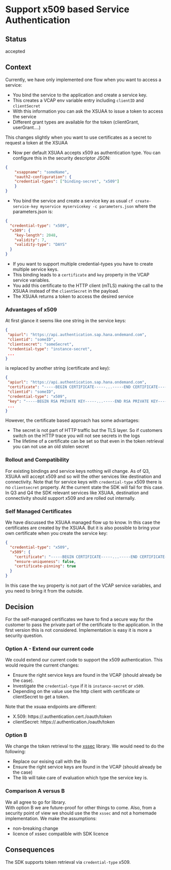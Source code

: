 # Support x509 based Service Authentication

## Status

accepted

## Context

Currently, we have only implemented one flow when you want to access a service:

- You bind the service to the application and create a service key.
- This creates a VCAP env variable entry including `clientID` and `clientSecret`
- With this information you can ask the XSUAA to issue a token to access the service
- Different grant types are available for the token (clientGrant, userGrant....)

This changes slightly when you want to use certificates as a secret to request a token at the XSUAA

- Now per default XSUAA accepts x509 as authentication type.
  You can configure this in the security descriptor JSON:

```JSON
{
    "xsappname": "someName",
    "oauth2-configuration": {
    "credential-types": ["binding-secret", "x509"]
    }
}
```

- You bind the service and create a service key as usual `cf create-service-key myservice myservicekey -c parameters.json` where the parameters.json is:

```json
{
  "credential-type": "x509",
  "x509": {
    "key-length": 2048,
    "validity": 7,
    "validity-type": "DAYS"
  }
}
```

- If you want to support multiple credential-types you have to create multiple service keys.
- This binding leads to a `certificate` and `key` property in the VCAP service variables.
- You add this certificate to the HTTP client (mTLS) making the call to the XSUAA instead of the `clientSecret` in the payload.
- The XSUAA returns a token to access the desired service

### Advantages of x509

At first glance it seems like one string in the service keys:

```json
{
 "apiurl": "https://api.authentication.sap.hana.ondemand.com",
 "clientid": "someID",
 "clientsecret": "someSecret",
 "credential-type": "instance-secret",
 ...
}
```

is replaced by another string (certificate and key):

```json
{
 "apiurl": "https://api.authentication.sap.hana.ondemand.com",
 "certificate": "-----BEGIN CERTIFICATE-----...-----END CERTIFICATE-----\n-----BEGIN CERTIFICATE-----..-----END CERTIFICATE-----\n-----BEGIN CERTIFICATE-----...-----END CERTIFICATE-----\n",
 "clientid": "someID",
 "credential-type": "x509",
 "key": "-----BEGIN RSA PRIVATE KEY-----...-----END RSA PRIVATE KEY-----\n",
 ...
}
```

However, the certificate based approach has some advantages:

- The secret is not part of HTTP traffic but the TLS layer.
  So if customers switch on the HTTP trace you will not see secrets in the logs
- The lifetime of a certificate can be set so that even in the token retrieval you can not use an old stolen secret

### Rollout and Compatibility

For existing bindings and service keys nothing will change.
As of Q3, XSUAA will accept x509 and so will the other services like destination and connectivity.
Note that for service keys with `credential-type` x509 there is no `clientsecret` property.
At the current state the SDK will fail for this case.
In Q3 and Q4 the SDK relevant services like XSUAA, destination and connectivity should support x509 and are rolled out internally.

### Self Managed Certificates

We have discussed the XSUAA managed flow up to know.
In this case the certificates are created by the XSUAA.
But it is also possible to bring your own certificate when you create the service key:

```json
{
  "credential-type": "x509",
  "x509": {
    "certificate": "-----BEGIN CERTIFICATE-----...-----END CERTIFICATE-----",
    "ensure-uniqueness": false,
    "certificate-pinning": true
  }
}
```

In this case the `key` property is not part of the VCAP service variables, and you need to bring it from the outside.

## Decision

For the self-managed certificates we have to find a secure way for the customer to pass the private part of the certificate to the application.
In the first version this is not considered.
Implementation is easy it is more a security question.

### Option A - Extend our current code

We could extend our current code to support the x509 authentication.
This would require the current changes:

- Ensure the right service keys are found in the VCAP (should already be the case).
- Investigate the `credential-type` if it is `instance-secret` or `x509`.
- Depending on the value use the http client with certificate or clientSecret to get a token.

Note that the xsuaa endpoints are different:

- X.509: https://<subdomain>.authentication.cert.<landscape domain>/oauth/token
- clientSecret: https://<subdomain>.authentication.<landscape domain>/oauth/token

### Option B

We change the token retrieval to the [xssec](https://www.npmjs.com/package/@sap/xssec) library.
We would need to do the following:

- Replace our exising call with the lib
- Ensure the right service keys are found in the VCAP (should already be the case)
- The lib will take care of evaluation which type the service key is.

### Comparison A versus B

We all agree to go for library.  
With option B we are future-proof for other things to come.
Also, from a security point of view we should use the the `xssec` and not a homemade implementation.
We make the assumptions:

- non-breaking change
- licence of xssec compatible with SDK licence

## Consequences

The SDK supports token retrieval via `credential-type` x509.
